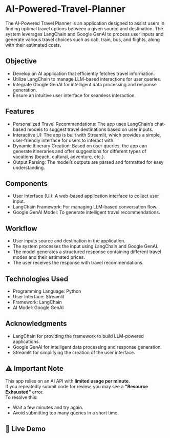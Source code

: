 # AI-Powered-Travel-Planner
The AI-Powered Travel Planner is an application designed to assist users in finding optimal travel options between a given source and destination. The system leverages LangChain and Google GenAI to process user inputs and generate various travel choices such as cab, train, bus, and flights, along with their estimated costs.

## Objective
- Develop an AI application that efficiently fetches travel information.
- Utilize LangChain to manage LLM-based interactions for user queries.
- Integrate Google GenAI for intelligent data processing and response generation.
- Ensure an intuitive user interface for seamless interaction.

## Features
- Personalized Travel Recommendations: The app uses LangChain’s chat-based models to suggest travel destinations based on user inputs.
- Interactive UI: The app is built with Streamlit, which provides a simple, user-friendly interface for users to interact with.
- Dynamic Itinerary Creation: Based on user queries, the app can generate itineraries and offer suggestions for different types of vacations (beach, cultural, adventure, etc.).
- Output Parsing: The model’s outputs are parsed and formatted for easy understanding.

## Components
- User Interface (UI): A web-based application interface to collect user input.
- LangChain Framework: For managing LLM-based conversation flow.
- Google GenAI Model: To generate intelligent travel recommendations.

## Workflow
- User inputs source and destination in the application.
- The system processes the input using LangChain and Google GenAI.
- The model generates a structured response containing different travel modes and their estimated prices.
- The user receives the response with travel recommendations.

## Technologies Used
- Programming Language: Python
- User Interface: Streamlit
- Framework: LangChain
- AI Model: Google GenAI

## Acknowledgments
- LangChain for providing the framework to build LLM-powered applications.
- Google GenAI for intelligent data processing and response generation.
- Streamlit for simplifying the creation of the user interface.

## ⚠️ Important Note  
This app relies on an AI API with **limited usage per minute**.  
If you repeatedly submit code for review, you may see a **"Resource Exhausted"** error.  
To resolve this:  
- Wait a few minutes and try again.  
- Avoid submitting too many queries in a short time.

## 🚀 Live Demo 
